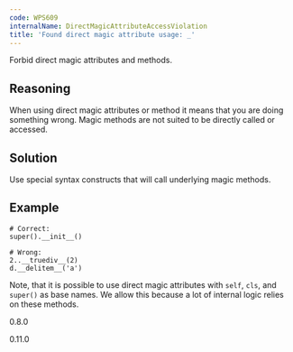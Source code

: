 ```yaml
---
code: WPS609
internalName: DirectMagicAttributeAccessViolation
title: 'Found direct magic attribute usage: _'
---
```


Forbid direct magic attributes and methods.

## Reasoning
When using direct magic attributes or method it means that you are
doing something wrong. Magic methods are not suited to be directly
called or accessed.

## Solution
Use special syntax constructs that will call underlying magic
methods.

## Example

    # Correct:
    super().__init__()
    
    # Wrong:
    2..__truediv__(2)
    d.__delitem__('a')

Note, that it is possible to use direct magic attributes with `self`,
`cls`, and `super()` as base names. We allow this because a lot of
internal logic relies on these methods.

<div class="versionadded">

0.8.0

</div>

<div class="versionchanged">

0.11.0

</div>